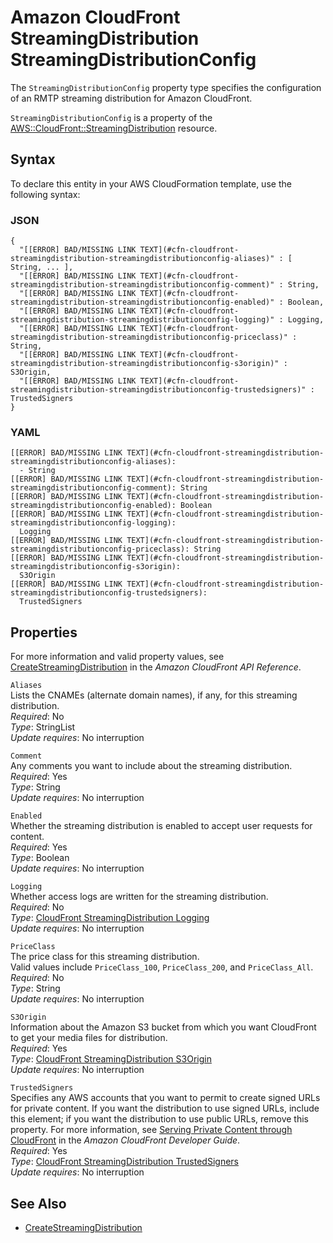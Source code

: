 # Amazon CloudFront StreamingDistribution StreamingDistributionConfig<a name="aws-properties-cloudfront-streamingdistribution-streamingdistributionconfig"></a>

<a name="aws-properties-cloudfront-streamingdistribution-streamingdistributionconfig-description"></a>The `StreamingDistributionConfig` property type specifies the configuration of an RMTP streaming distribution for Amazon CloudFront\.

<a name="aws-properties-cloudfront-streamingdistribution-streamingdistributionconfig-inheritance"></a> `StreamingDistributionConfig` is a property of the [AWS::CloudFront::StreamingDistribution](aws-resource-cloudfront-streamingdistribution.md) resource\. 

## Syntax<a name="aws-properties-cloudfront-streamingdistribution-streamingdistributionconfig-syntax"></a>

To declare this entity in your AWS CloudFormation template, use the following syntax:

### JSON<a name="aws-properties-cloudfront-streamingdistribution-streamingdistributionconfig-syntax.json"></a>

```
{
  "[[ERROR] BAD/MISSING LINK TEXT](#cfn-cloudfront-streamingdistribution-streamingdistributionconfig-aliases)" : [ String, ... ],
  "[[ERROR] BAD/MISSING LINK TEXT](#cfn-cloudfront-streamingdistribution-streamingdistributionconfig-comment)" : String,
  "[[ERROR] BAD/MISSING LINK TEXT](#cfn-cloudfront-streamingdistribution-streamingdistributionconfig-enabled)" : Boolean,
  "[[ERROR] BAD/MISSING LINK TEXT](#cfn-cloudfront-streamingdistribution-streamingdistributionconfig-logging)" : Logging,
  "[[ERROR] BAD/MISSING LINK TEXT](#cfn-cloudfront-streamingdistribution-streamingdistributionconfig-priceclass)" : String,
  "[[ERROR] BAD/MISSING LINK TEXT](#cfn-cloudfront-streamingdistribution-streamingdistributionconfig-s3origin)" : S3Origin,
  "[[ERROR] BAD/MISSING LINK TEXT](#cfn-cloudfront-streamingdistribution-streamingdistributionconfig-trustedsigners)" : TrustedSigners
}
```

### YAML<a name="aws-properties-cloudfront-streamingdistribution-streamingdistributionconfig-syntax.yaml"></a>

```
[[ERROR] BAD/MISSING LINK TEXT](#cfn-cloudfront-streamingdistribution-streamingdistributionconfig-aliases): 
  - String
[[ERROR] BAD/MISSING LINK TEXT](#cfn-cloudfront-streamingdistribution-streamingdistributionconfig-comment): String
[[ERROR] BAD/MISSING LINK TEXT](#cfn-cloudfront-streamingdistribution-streamingdistributionconfig-enabled): Boolean
[[ERROR] BAD/MISSING LINK TEXT](#cfn-cloudfront-streamingdistribution-streamingdistributionconfig-logging): 
  Logging
[[ERROR] BAD/MISSING LINK TEXT](#cfn-cloudfront-streamingdistribution-streamingdistributionconfig-priceclass): String
[[ERROR] BAD/MISSING LINK TEXT](#cfn-cloudfront-streamingdistribution-streamingdistributionconfig-s3origin): 
  S3Origin
[[ERROR] BAD/MISSING LINK TEXT](#cfn-cloudfront-streamingdistribution-streamingdistributionconfig-trustedsigners): 
  TrustedSigners
```

## Properties<a name="aws-properties-cloudfront-streamingdistribution-streamingdistributionconfig-properties"></a>

For more information and valid property values, see [CreateStreamingDistribution](http://docs.aws.amazon.com/cloudfront/latest/APIReference/API_CreateStreamingDistribution.html) in the *Amazon CloudFront API Reference*\.

`Aliases`  
Lists the CNAMEs \(alternate domain names\), if any, for this streaming distribution\.  
 *Required*: No  
 *Type*: StringList  
 *Update requires*: No interruption 

`Comment`  
Any comments you want to include about the streaming distribution\.  
 *Required*: Yes  
 *Type*: String  
 *Update requires*: No interruption 

`Enabled`  
Whether the streaming distribution is enabled to accept user requests for content\.  
 *Required*: Yes  
 *Type*: Boolean  
 *Update requires*: No interruption 

`Logging`  
Whether access logs are written for the streaming distribution\.  
 *Required*: No  
 *Type*: [CloudFront StreamingDistribution Logging](aws-properties-cloudfront-streamingdistribution-logging.md)  
 *Update requires*: No interruption 

`PriceClass`  
The price class for this streaming distribution\.  
Valid values include `PriceClass_100`, `PriceClass_200`, and `PriceClass_All`\.  
 *Required*: No  
 *Type*: String  
 *Update requires*: No interruption 

`S3Origin`  
Information about the Amazon S3 bucket from which you want CloudFront to get your media files for distribution\.  
 *Required*: Yes  
 *Type*: [CloudFront StreamingDistribution S3Origin](aws-properties-cloudfront-streamingdistribution-s3origin.md)  
 *Update requires*: No interruption 

`TrustedSigners`  
Specifies any AWS accounts that you want to permit to create signed URLs for private content\. If you want the distribution to use signed URLs, include this element; if you want the distribution to use public URLs, remove this property\. For more information, see [Serving Private Content through CloudFront](http://docs.aws.amazon.com/AmazonCloudFront/latest/DeveloperGuide/PrivateContent.html) in the *Amazon CloudFront Developer Guide*\.  
 *Required*: Yes  
 *Type*: [CloudFront StreamingDistribution TrustedSigners](aws-properties-cloudfront-streamingdistribution-trustedsigners.md)  
 *Update requires*: No interruption 

## See Also<a name="aws-properties-cloudfront-streamingdistribution-streamingdistributionconfig-seealso"></a>

+ [CreateStreamingDistribution](http://docs.aws.amazon.com/cloudfront/latest/APIReference/API_CreateStreamingDistribution.html)